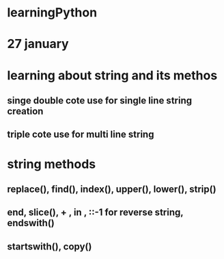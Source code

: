 # learningPython
# 27 january
# learning about string and its methos
## singe double cote use for single line string creation
## triple cote use for multi line string

# string methods

## replace(), find(), index(), upper(), lower(), strip()
## end, slice(), + , in , ::-1 for reverse string, endswith()
## startswith(), copy()